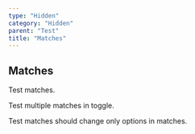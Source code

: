 ```yaml
---
type: "Hidden"
category: "Hidden"
parent: "Test"
title: "Matches"
---
```


## Matches

Test matches.

Test multiple matches in toggle.

Test matches should change only options in matches.

<demo>
  <demoinline src="demos/components/toggle/matches">
  </demoinline>
  <demoinline src="demos/components/overlay/matches">
  </demoinline>
  <demoinline src="demos/components/drop/matches">
  </demoinline>
  <demoinline src="demos/components/tooltip/matches">
  </demoinline>
  <demoinline src="demos/components/slider/matches">
  </demoinline>
</demo>
